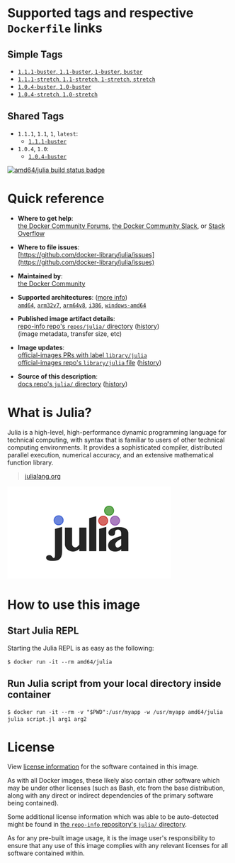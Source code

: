 <!--

********************************************************************************

WARNING:

    DO NOT EDIT "julia/README.md"

    IT IS AUTO-GENERATED

    (from the other files in "julia/" combined with a set of templates)

********************************************************************************

-->

# Supported tags and respective `Dockerfile` links

## Simple Tags

-	[`1.1.1-buster`, `1.1-buster`, `1-buster`, `buster`](https://github.com/docker-library/julia/blob/1c1bfc53b104b73332954b1544adb53d52a190fa/1.1/buster/Dockerfile)
-	[`1.1.1-stretch`, `1.1-stretch`, `1-stretch`, `stretch`](https://github.com/docker-library/julia/blob/36c40cb93c8ca5c717ab7395a775f5683f176e97/1.1/stretch/Dockerfile)
-	[`1.0.4-buster`, `1.0-buster`](https://github.com/docker-library/julia/blob/1c1bfc53b104b73332954b1544adb53d52a190fa/1.0/buster/Dockerfile)
-	[`1.0.4-stretch`, `1.0-stretch`](https://github.com/docker-library/julia/blob/092cb514a9994ee61ae883f53d56ea03c89a3c0c/1.0/stretch/Dockerfile)

## Shared Tags

-	`1.1.1`, `1.1`, `1`, `latest`:
	-	[`1.1.1-buster`](https://github.com/docker-library/julia/blob/1c1bfc53b104b73332954b1544adb53d52a190fa/1.1/buster/Dockerfile)
-	`1.0.4`, `1.0`:
	-	[`1.0.4-buster`](https://github.com/docker-library/julia/blob/1c1bfc53b104b73332954b1544adb53d52a190fa/1.0/buster/Dockerfile)

[![amd64/julia build status badge](https://img.shields.io/jenkins/s/https/doi-janky.infosiftr.net/job/multiarch/job/amd64/job/julia.svg?label=amd64/julia%20%20build%20job)](https://doi-janky.infosiftr.net/job/multiarch/job/amd64/job/julia/)

# Quick reference

-	**Where to get help**:  
	[the Docker Community Forums](https://forums.docker.com/), [the Docker Community Slack](https://blog.docker.com/2016/11/introducing-docker-community-directory-docker-community-slack/), or [Stack Overflow](https://stackoverflow.com/search?tab=newest&q=docker)

-	**Where to file issues**:  
	[https://github.com/docker-library/julia/issues](https://github.com/docker-library/julia/issues)

-	**Maintained by**:  
	[the Docker Community](https://github.com/docker-library/julia)

-	**Supported architectures**: ([more info](https://github.com/docker-library/official-images#architectures-other-than-amd64))  
	[`amd64`](https://hub.docker.com/r/amd64/julia/), [`arm32v7`](https://hub.docker.com/r/arm32v7/julia/), [`arm64v8`](https://hub.docker.com/r/arm64v8/julia/), [`i386`](https://hub.docker.com/r/i386/julia/), [`windows-amd64`](https://hub.docker.com/r/winamd64/julia/)

-	**Published image artifact details**:  
	[repo-info repo's `repos/julia/` directory](https://github.com/docker-library/repo-info/blob/master/repos/julia) ([history](https://github.com/docker-library/repo-info/commits/master/repos/julia))  
	(image metadata, transfer size, etc)

-	**Image updates**:  
	[official-images PRs with label `library/julia`](https://github.com/docker-library/official-images/pulls?q=label%3Alibrary%2Fjulia)  
	[official-images repo's `library/julia` file](https://github.com/docker-library/official-images/blob/master/library/julia) ([history](https://github.com/docker-library/official-images/commits/master/library/julia))

-	**Source of this description**:  
	[docs repo's `julia/` directory](https://github.com/docker-library/docs/tree/master/julia) ([history](https://github.com/docker-library/docs/commits/master/julia))

# What is Julia?

Julia is a high-level, high-performance dynamic programming language for technical computing, with syntax that is familiar to users of other technical computing environments. It provides a sophisticated compiler, distributed parallel execution, numerical accuracy, and an extensive mathematical function library.

> [julialang.org](http://julialang.org/)

![logo](https://raw.githubusercontent.com/docker-library/docs/520519ad7db3ea9fd5d3590e836c839a0ffd6f19/julia/logo.png)

# How to use this image

## Start Julia REPL

Starting the Julia REPL is as easy as the following:

```console
$ docker run -it --rm amd64/julia
```

## Run Julia script from your local directory inside container

```console
$ docker run -it --rm -v "$PWD":/usr/myapp -w /usr/myapp amd64/julia julia script.jl arg1 arg2
```

# License

View [license information](http://julialang.org/) for the software contained in this image.

As with all Docker images, these likely also contain other software which may be under other licenses (such as Bash, etc from the base distribution, along with any direct or indirect dependencies of the primary software being contained).

Some additional license information which was able to be auto-detected might be found in [the `repo-info` repository's `julia/` directory](https://github.com/docker-library/repo-info/tree/master/repos/julia).

As for any pre-built image usage, it is the image user's responsibility to ensure that any use of this image complies with any relevant licenses for all software contained within.
